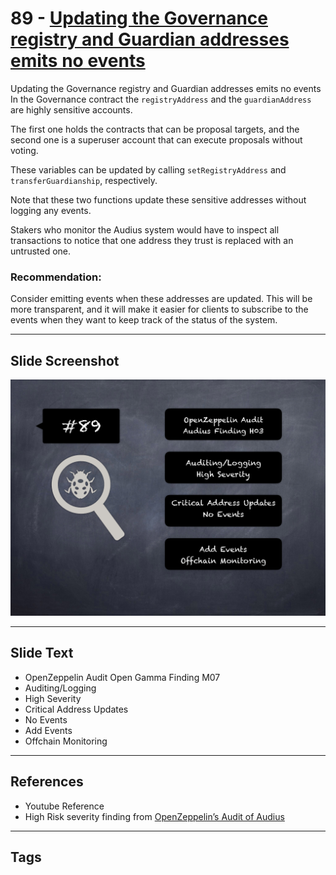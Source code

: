 
# 89 - [Updating the Governance registry and Guardian addresses emits no events](./Updating%20the%20Governance%20registry%20and%20Guardian%20addresses%20emits%20no%20events.md)

Updating the Governance registry and Guardian addresses emits no events In the Governance contract the `registryAddress` and the `guardianAddress` are highly sensitive accounts. 

The first one holds the contracts that can be proposal targets, and the second one is a superuser account that can execute proposals without voting. 

These variables can be updated by calling `setRegistryAddress` and `transferGuardianship`, respectively. 

Note that these two functions update these sensitive addresses without logging any events. 

Stakers who monitor the Audius system would have to inspect all transactions to notice that one address they trust is replaced with an untrusted one.

### Recommendation:
Consider emitting events when these addresses are updated. This will be more transparent, and it will make it easier for clients to subscribe to the events when they want to keep track of the status of the system.
___
## Slide Screenshot
![089.png](../../images/7.%20Audit%20Findings%20101/089.png)
___
## Slide Text
- OpenZeppelin Audit Open Gamma Finding M07
- Auditing/Logging
- High Severity
- Critical Address Updates
- No Events
- Add Events
- Offchain Monitoring
___
## References
- Youtube Reference
- High Risk severity finding from [OpenZeppelin’s Audit of Audius](https://blog.openzeppelin.com/audius-contracts-audit/#high)
___
## Tags
